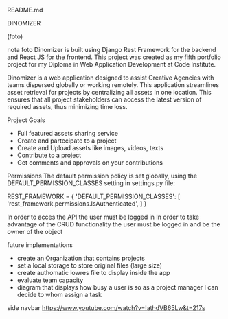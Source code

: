 README.md

DINOMIZER

(foto)

nota foto
Dinomizer is built using Django Rest Framework for the backend and React JS for the frontend. This project was created as my fifth portfolio project for my Diploma in Web Application Development at Code Institute.

Dinomizer is a web application designed to assist Creative Agencies with teams dispersed globally or working remotely. This application streamlines asset retrieval for projects by centralizing all assets in one location. This ensures that all project stakeholders can access the latest version of required assets, thus minimizing time loss.

Project Goals

- Full featured assets sharing service
- Create and partecipate to a project
- Create and Upload assets like images, videos, texts
- Contribute to a project
- Get comments and approvals on your contributions


Permissions
The default permission policy is set globally, using the DEFAULT_PERMISSION_CLASSES setting in settings.py file:

REST_FRAMEWORK = {
    'DEFAULT_PERMISSION_CLASSES': [
        'rest_framework.permissions.IsAuthenticated',
    ]
}


In order to acces the API the user must be logged in
In order to take advantage of the CRUD functionality the user must be logged in and be the owner of the object


future implementations
- create an Organization that contains projects
- set a local storage to store original files (large size)
- create authomatic lowres file to display inside the app
- evaluate team capacity
- diagram that displays how busy a user is so as a project manager I can decide to whom assign a task


side navbar
https://www.youtube.com/watch?v=IathdVB65Lw&t=217s